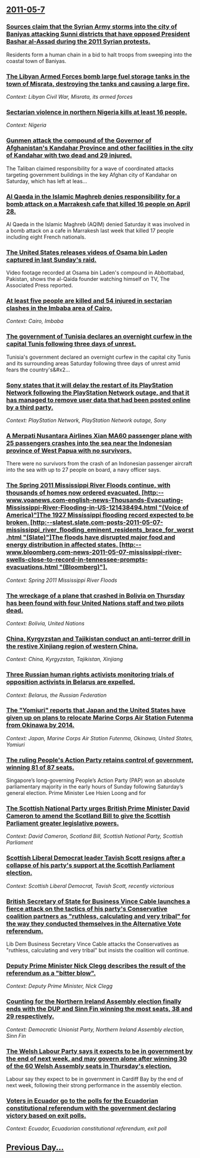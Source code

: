 ## [2011-05-7](/news/2011/05/7/index.md)

### [Sources claim that the Syrian Army storms into the city of Baniyas attacking Sunni districts that have opposed President Bashar al-Assad during the 2011 Syrian protests. ](/news/2011/05/7/sources-claim-that-the-syrian-army-storms-into-the-city-of-baniyas-attacking-sunni-districts-that-have-opposed-president-bashar-al-assad-dur.md)
Residents form a human chain in a bid to halt troops from sweeping into the coastal town of Baniyas.

### [The Libyan Armed Forces bomb large fuel storage tanks in the town of Misrata, destroying the tanks and causing a large fire. ](/news/2011/05/7/the-libyan-armed-forces-bomb-large-fuel-storage-tanks-in-the-town-of-misrata-destroying-the-tanks-and-causing-a-large-fire.md)
_Context: Libyan Civil War, Misrata, its armed forces_

### [Sectarian violence in northern Nigeria kills at least 16 people. ](/news/2011/05/7/sectarian-violence-in-northern-nigeria-kills-at-least-16-people.md)
_Context: Nigeria_

### [Gunmen attack the compound of the Governor of Afghanistan's Kandahar Province and other facilities in the city of Kandahar with two dead and 29 injured. ](/news/2011/05/7/gunmen-attack-the-compound-of-the-governor-of-afghanistan-s-kandahar-province-and-other-facilities-in-the-city-of-kandahar-with-two-dead-and.md)
The&#x20;Taliban&#x20;claimed&#x20;responsibility&#x20;for&#x20;a&#x20;wave&#x20;of&#x20;coordinated&#x20;attacks&#x20;targeting&#x20;government&#x20;buildings&#x20;in&#x20;the&#x20;key&#x20;Afghan&#x20;city&#x20;of&#x20;Kandahar&#x20;on&#x20;Saturday,&#x20;which&#x20;has&#x20;left&#x20;at&#x20;leas...

### [Al Qaeda in the Islamic Maghreb denies responsibility for a bomb attack on a Marrakesh cafe that killed 16 people on April 28. ](/news/2011/05/7/al-qaeda-in-the-islamic-maghreb-denies-responsibility-for-a-bomb-attack-on-a-marrakesh-cafe-that-killed-16-people-on-april-28.md)
Al Qaeda in the Islamic Maghreb (AQIM) denied Saturday it was involved in a bomb attack on a cafe in Marrakesh last week that killed 17 people including eight French nationals.

### [The United States releases videos of Osama bin Laden captured in last Sunday's raid. ](/news/2011/05/7/the-united-states-releases-videos-of-osama-bin-laden-captured-in-last-sunday-s-raid.md)
Video footage recorded at Osama bin Laden&#39;s compound in Abbottabad, Pakistan, shows the al-Qaida founder watching himself on TV, The Associated Press reported. 

### [At least five people are killed and 54 injured in sectarian clashes in the Imbaba area of Cairo. ](/news/2011/05/7/at-least-five-people-are-killed-and-54-injured-in-sectarian-clashes-in-the-imbaba-area-of-cairo.md)
_Context: Cairo, Imbaba_

### [The government of Tunisia declares an overnight curfew in the capital Tunis following three days of unrest. ](/news/2011/05/7/the-government-of-tunisia-declares-an-overnight-curfew-in-the-capital-tunis-following-three-days-of-unrest.md)
Tunisia&#x27;s&#x20;government&#x20;declared&#x20;an&#x20;overnight&#x20;curfew&#x20;in&#x20;the&#x20;capital&#x20;city&#x20;Tunis&#x20;and&#x20;its&#x20;surrounding&#x20;areas&#x20;Saturday&#x20;following&#x20;three&#x20;days&#x20;of&#x20;unrest&#x20;amid&#x20;fears&#x20;the&#x20;country&#x27;s&#x2...

### [Sony states that it will delay the restart of its PlayStation Network following the PlayStation Network outage, and that it has managed to remove user data that had been posted online by a third party. ](/news/2011/05/7/sony-states-that-it-will-delay-the-restart-of-its-playstation-network-following-the-playstation-network-outage-and-that-it-has-managed-to-r.md)
_Context: PlayStation Network, PlayStation Network outage, Sony_

### [A Merpati Nusantara Airlines Xian MA60 passenger plane with 25 passengers crashes into the sea near the Indonesian province of West Papua with no survivors. ](/news/2011/05/7/a-merpati-nusantara-airlines-xian-ma60-passenger-plane-with-25-passengers-crashes-into-the-sea-near-the-indonesian-province-of-west-papua-wi.md)
There were no survivors from the crash of an Indonesian passenger aircraft into the sea with up to 27 people on board, a navy officer says.

### [The Spring 2011 Mississippi River Floods continue, with thousands of homes now ordered evacuated. [http:--www.voanews.com-english-news-Thousands-Evacuating-Mississippi-River-Flooding-in-US-121438494.html "(Voice of America)"]The 1927 Mississippi flooding record expected to be broken. [http:--slatest.slate.com-posts-2011-05-07-mississippi_river_flooding_eminent_residents_brace_for_worst.html "(Slate)"]The floods have disrupted major food and energy distribution in affected states. [http:--www.bloomberg.com-news-2011-05-07-mississippi-river-swells-close-to-record-in-tennessee-prompts-evacuations.html "(Bloomberg)"].](/news/2011/05/7/the-spring-2011-mississippi-river-floods-continue-with-thousands-of-homes-now-ordered-evacuated-http-www-voanews-com-english-news-thous.md)
_Context: Spring 2011 Mississippi River Floods_

### [The wreckage of a plane that crashed in Bolivia on Thursday has been found with four United Nations staff and two pilots dead. ](/news/2011/05/7/the-wreckage-of-a-plane-that-crashed-in-bolivia-on-thursday-has-been-found-with-four-united-nations-staff-and-two-pilots-dead.md)
_Context: Bolivia, United Nations_

### [China, Kyrgyzstan and Tajikistan conduct an anti-terror drill in the restive Xinjiang region of western China. ](/news/2011/05/7/china-kyrgyzstan-and-tajikistan-conduct-an-anti-terror-drill-in-the-restive-xinjiang-region-of-western-china.md)
_Context: China, Kyrgyzstan, Tajikistan, Xinjiang_

### [Three Russian human rights activists monitoring trials of opposition activists in Belarus are expelled. ](/news/2011/05/7/three-russian-human-rights-activists-monitoring-trials-of-opposition-activists-in-belarus-are-expelled.md)
_Context: Belarus, the Russian Federation_

### [The "Yomiuri" reports that Japan and the United States have given up on plans to relocate Marine Corps Air Station Futenma from Okinawa by 2014. ](/news/2011/05/7/the-yomiuri-reports-that-japan-and-the-united-states-have-given-up-on-plans-to-relocate-marine-corps-air-station-futenma-from-okinawa-by-2.md)
_Context: Japan, Marine Corps Air Station Futenma, Okinawa, United States, Yomiuri_

### [The ruling People's Action Party retains control of government, winning 81 of 87 seats. ](/news/2011/05/7/the-ruling-people-s-action-party-retains-control-of-government-winning-81-of-87-seats.md)
Singapore’s long-governing People’s Action Party (PAP) won an absolute parliamentary majority in the early hours of Sunday following Saturday’s general election. Prime Minister Lee Hsien Loong and for

### [The Scottish National Party urges British Prime Minister David Cameron to amend the Scotland Bill to give the Scottish Parliament greater legislative powers. ](/news/2011/05/7/the-scottish-national-party-urges-british-prime-minister-david-cameron-to-amend-the-scotland-bill-to-give-the-scottish-parliament-greater-le.md)
_Context: David Cameron, Scotland Bill, Scottish National Party, Scottish Parliament_

### [Scottish Liberal Democrat leader Tavish Scott resigns after a collapse of his party's support at the Scottish Parliament election. ](/news/2011/05/7/scottish-liberal-democrat-leader-tavish-scott-resigns-after-a-collapse-of-his-party-s-support-at-the-scottish-parliament-election.md)
_Context: Scottish Liberal Democrat, Tavish Scott, recently victorious_

### [British Secretary of State for Business Vince Cable launches a fierce attack on the tactics of his party's Conservative coalition partners as "ruthless, calculating and very tribal" for the way they conducted themselves in the Alternative Vote referendum. ](/news/2011/05/7/british-secretary-of-state-for-business-vince-cable-launches-a-fierce-attack-on-the-tactics-of-his-party-s-conservative-coalition-partners-a.md)
Lib Dem Business Secretary Vince Cable attacks the Conservatives as &quot;ruthless, calculating and very tribal&quot; but insists the coalition will continue.

### [Deputy Prime Minister Nick Clegg describes the result of the referendum as a "bitter blow". ](/news/2011/05/7/deputy-prime-minister-nick-clegg-describes-the-result-of-the-referendum-as-a-bitter-blow.md)
_Context: Deputy Prime Minister, Nick Clegg_

### [Counting for the Northern Ireland Assembly election finally ends with the DUP and Sinn Fin winning the most seats, 38 and 29 respectively. ](/news/2011/05/7/counting-for-the-northern-ireland-assembly-election-finally-ends-with-the-dup-and-sinn-fein-winning-the-most-seats-38-and-29-respectively.md)
_Context: Democratic Unionist Party, Northern Ireland Assembly election, Sinn Fin_

### [The Welsh Labour Party says it expects to be in government by the end of next week, and may govern alone after winning 30 of the 60 Welsh Assembly seats in Thursday's election. ](/news/2011/05/7/the-welsh-labour-party-says-it-expects-to-be-in-government-by-the-end-of-next-week-and-may-govern-alone-after-winning-30-of-the-60-welsh-as.md)
Labour say they expect to be in government in Cardiff Bay by the end of next week, following their strong performance in the assembly election.

### [Voters in Ecuador go to the polls for the Ecuadorian constitutional referendum with the government declaring victory based on exit polls. ](/news/2011/05/7/voters-in-ecuador-go-to-the-polls-for-the-ecuadorian-constitutional-referendum-with-the-government-declaring-victory-based-on-exit-polls.md)
_Context: Ecuador, Ecuadorian constitutional referendum, exit poll_

## [Previous Day...](/news/2011/05/6/index.md)

